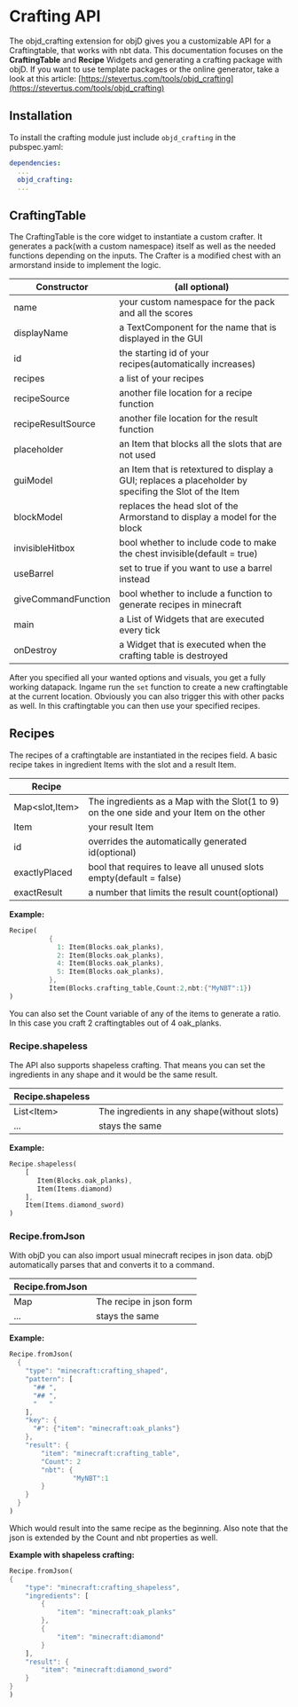 # Crafting API
The objd_crafting extension for objD gives you a customizable API for a Craftingtable, that works with nbt data.
This documentation focuses on the **CraftingTable** and **Recipe** Widgets and generating a crafting package with objD. If you want to use template packages or the online generator, take a look at this article:  [https://stevertus.com/tools/objd_crafting](https://stevertus.com/tools/objd_crafting) 
## Installation
To install the crafting module just include `objd_crafting` in the pubspec.yaml:
```yaml
dependencies:
  ...
  objd_crafting:
  ...
```
## CraftingTable
The CraftingTable is the core widget to instantiate a custom crafter. It generates a pack(with a custom namespace) itself as well as the needed functions depending on the inputs.
The Crafter is a modified chest with an armorstand inside to implement the logic.

| Constructor | (all optional) |
|--|--|
| name | your custom namespace for the pack and all the scores |
|displayName| a TextComponent for the name that is displayed in the GUI|
| id | the starting id of your recipes(automatically increases) |
| recipes | a list of your recipes|
| recipeSource | another file location for a recipe function|
|recipeResultSource |another file location for the result function|
|placeholder| an Item that blocks all the slots that are not used|
|guiModel| an Item that is retextured to display a GUI; replaces a placeholder by specifing the Slot of the Item|
|blockModel| replaces the head slot of the Armorstand to display a model for the block |
|invisibleHitbox|bool whether to include code to make the chest invisible(default = true)|
|useBarrel|set to true if you want to use a barrel instead|
|giveCommandFunction|bool whether to include a function to generate recipes in minecraft|
|main|a List of Widgets that are executed every tick|
|onDestroy| a Widget that is executed when the crafting table is destroyed|

After you specified all your wanted options and visuals, you get a fully working datapack. 
Ingame run the `set` function to create a new craftingtable at the current location. Obviously you can also trigger this with other packs as well.
In this craftingtable you can then use your specified recipes.
## Recipes
The recipes of a craftingtable are instantiated in the recipes field. A basic recipe takes in ingredient Items with the slot and a result Item.

|Recipe|  |
|--|--|
| Map<slot,Item> | The ingredients as a Map with the Slot(1 to 9) on the one side and your Item on the other |
|Item| your result Item|
|id| overrides the automatically generated id(optional) |
|exactlyPlaced| bool that requires to leave all unused slots empty(default = false) |
|exactResult| a number that limits the result count(optional) |

**Example:**
```dart
Recipe(
          {
            1: Item(Blocks.oak_planks),
            2: Item(Blocks.oak_planks),
            4: Item(Blocks.oak_planks),
            5: Item(Blocks.oak_planks),
          },
          Item(Blocks.crafting_table,Count:2,nbt:{"MyNBT":1})
)
```
You can also set the Count variable of any of the items to generate a ratio. In this case you craft 2 craftingtables out of 4 oak_planks.

### Recipe.shapeless
The API also supports shapeless crafting. That means you can set the ingredients in any shape and it would be the same result.
 
|Recipe.shapeless|  |
|--|--|
| List\<Item> | The ingredients in any shape(without slots) |
|...| stays the same|

**Example:**

```dart
Recipe.shapeless(
    [
       Item(Blocks.oak_planks),
       Item(Items.diamond)
    ],
    Item(Items.diamond_sword)
)
```
### Recipe.fromJson
With objD you can also import usual minecraft recipes in json data. objD automatically parses that and converts it to a command.

|Recipe.fromJson|  |
|--|--|
| Map | The recipe in json form |
|...| stays the same|

**Example:**

```dart
Recipe.fromJson(
  {
	"type": "minecraft:crafting_shaped",
    "pattern": [
      "## ",
      "## ",
      "   "
    ],
    "key": {
      "#": {"item": "minecraft:oak_planks"}
    },
    "result": {
	    "item": "minecraft:crafting_table",
	    "Count": 2
	    "nbt": {
				"MyNBT":1
		}
    }
  }
)
```
Which would result into the same recipe as the beginning. Also note that the json is extended by the Count and nbt properties as well.

**Example with shapeless crafting:**

```dart
Recipe.fromJson(
{
    "type": "minecraft:crafting_shapeless",
    "ingredients": [
        {
            "item": "minecraft:oak_planks"
        },
        {
            "item": "minecraft:diamond"
        }
    ],
    "result": {
        "item": "minecraft:diamond_sword"
    }
}
)
```
